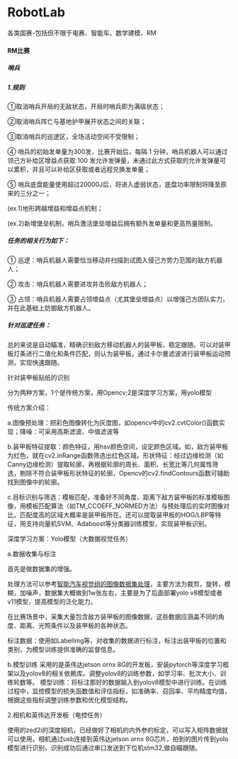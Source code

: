 # RobotLab
各类国赛-包括但不限于电赛、智能车、数学建模、RM

#### RM比赛
##### 哨兵
##### 1.规则
①取消哨兵开局的无敌状态，开局时哨兵即为满级状态；

②取消哨兵阵亡与基地护甲展开状态之间的关联；

③取消哨兵的巡逻区，全场活动空间不受限制；

④ 哨兵的初始发单量为300发，比赛开始后，每隔 1 分钟，哨兵机器人可以通过领己方补给区增益点获取 100 发允许发弹量，未通过此方式获取的允许发弹量可以累积，并且可以补给区获取或者远程兑换发单量；

⑤ 哨兵底盘能量使用超过20000J后，将进入虚弱状态，底盘功率限制将降至原来的三分之一；

(ex.1)地形跨越增益和增益点机制；

(ex.2)新增堡垒机制，哨兵激活堡垒增益后拥有额外发单量和更高热量限制。
##### 任务的相关行为如下：

① 巡逻：哨兵机器人需要恰当移动并扫描到试图入侵己方势力范围的敌方机器人；

② 攻击：哨兵机器人需要进攻并击败敌方机器人；

③ 占领：哨兵机器人需要占领增益点（尤其堡垒增益点）以增强己方团队实力，并在此基础上防御敌方机器人。
##### 针对巡逻任务：
总的来说是自动瞄准，精确识别敌方移动机器人的装甲板，稳定跟随。可以对装甲板灯条进行二值化和条件匹配，则认为装甲板，通过卡尔曼滤波进行装甲板运动预测，实现快速跟随。

针对装甲板贴纸的识别

分为两种方案，1个是传统方案，用Opencv;2是深度学习方案，用yolo模型

传统方案介绍：

a.图像预处理：把彩色图像转化为灰度图，如opencv中的cv2.cvtColor()函数实现；降噪：可采用高斯滤波、中值滤波等

b.装甲板特征提取：颜色特征，用hsv颜色空间，设定颜色区域。如，敌方装甲板为红色，就在cv2.inRange函数筛选出红色区域。形状特征：经过边缘检测（如Canny边缘检测）提取轮廓，再根据轮廓的周长、面积、长宽比等几何属性筛选，剔除不符合装甲板形状特征的轮廓，Opencv的cv2.findContours函数可辅助找到图像中的轮廓。

c.目标识别与筛选：模板匹配，准备好不同角度、距离下敌方装甲板的标准模板图像，用模板匹配算法（如TM_CCOEFF_NORMED方法）与预处理后的实时图像对比，匹配度高的区域大概率是装甲板所在。还可以提取装甲板的HOG/LBP等特征，用支持向量机SVM、Adaboost等分类器训练模型，实现装甲板识别。

深度学习方案：Yolo模型（大数据视觉任务）

a.数据收集与标注

首先是做数据集的增强。

处理方法可以参考[智能汽车视觉组的图像数据集处理](https://blog.csdn.net/weixin_52126342/article/details/126170935?ops_request_misc=&request_id=&biz_id=102&utm_term=%E6%99%BA%E8%83%BD%E6%B1%BD%E8%BD%A6%E8%A7%86%E8%A7%89%E7%BB%84%E6%95%B0%E6%8D%AE%E9%9B%86%E5%A2%9E%E5%BC%BA&utm_medium=distribute.pc_search_result.none-task-blog-2~all~sobaiduweb~default-1-126170935.142^v101^pc_search_result_base9&spm=1018.2226.3001.4187)，主要方法为裁剪，旋转，模糊，加噪声，数据集大概做到1w张左右，主要是为了后面部署yolo v8模型或者v11模型，提高模型的泛化能力。

在比赛场景中，采集大量包含敌方装甲板的图像数据，这些数据应涵盖不同的角度、距离、光照条件以及装甲板的各种状态。

标注数据：使用如LabelImg等，对收集的数据进行标注，标注出装甲板的位置和类别，为模型训练提供准确的监督信息。

b.模型训练
采用的是英伟达jetson ornx 8G的开发板，安装pytorch等深度学习框架以及yolov8的相关依赖库。调整yolov8的训练参数，如学习率、批次大小、训练轮数等。
模型训练：将标注那好的数据输入到yolov8模型中进行训练。在训练过程中，监控模型的损失函数值和评估指标，如准确率、召回率、平均精度均值，根据这些指标调整训练参数和优化模型结构。


2.相机和英伟达开发板（电控任务）

使用的zed2i的深度相机，已经做好了相机的内外参的标定，可以写入矩阵数据就可以使用。相机通过usb连接到英伟达jetson ornx 8G芯片，拍到的图片传到yolo模型进行识别，识别成功后通过串口发送到下位机stm32,做自瞄跟随。

